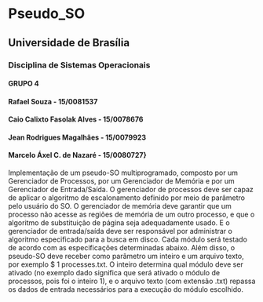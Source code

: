 # Pseudo_SO

## Universidade de Brasília

### Disciplina de Sistemas Operacionais

#### GRUPO 4
#### Rafael Souza - 15/0081537
#### Caio Calixto Fasolak Alves - 15/0078676
#### Jean Rodrigues Magalhães - 15/0079923
#### Marcelo Áxel C. de Nazaré - 15/0080727}


Implementação de um pseudo-SO multiprogramado, composto por um Gerenciador de Processos,
por um Gerenciador de Memória e por um Gerenciador de Entrada/Saída. O gerenciador de processos
deve ser capaz de aplicar o algoritmo de escalonamento definido por meio de parâmetro pelo usuário do SO.
O gerenciador de memória deve garantir que um processo não acesse as regiões de memória de um outro
processo, e que o algoritmo de substituição de página seja adequadamente usado. E o gerenciador de
entrada/saída deve ser responsável por administrar o algoritmo especificado para a busca em disco. Cada
módulo será testado de acordo com as especificações determinadas abaixo. Além disso, o pseudo-SO deve
receber como parâmetro um inteiro e um arquivo texto, por exemplo $ 1 processes.txt. O inteiro determina
qual módulo deve ser ativado (no exemplo dado significa que será ativado o módulo de processos, pois foi o
inteiro 1), e o arquivo texto (com extensão .txt) repassa os dados de entrada necessários para a execução do
módulo escolhido.
